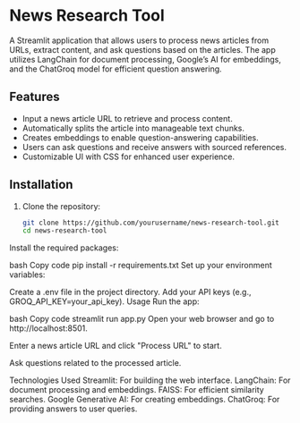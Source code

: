 # News Research Tool

A Streamlit application that allows users to process news articles from URLs, extract content, and ask questions based on the articles. The app utilizes LangChain for document processing, Google’s AI for embeddings, and the ChatGroq model for efficient question answering.

## Features

- Input a news article URL to retrieve and process content.
- Automatically splits the article into manageable text chunks.
- Creates embeddings to enable question-answering capabilities.
- Users can ask questions and receive answers with sourced references.
- Customizable UI with CSS for enhanced user experience.

## Installation

1. Clone the repository:
   ```bash
   git clone https://github.com/yourusername/news-research-tool.git
   cd news-research-tool
Install the required packages:

bash
Copy code
pip install -r requirements.txt
Set up your environment variables:

Create a .env file in the project directory.
Add your API keys (e.g., GROQ_API_KEY=your_api_key).
Usage
Run the app:

bash
Copy code
streamlit run app.py
Open your web browser and go to http://localhost:8501.

Enter a news article URL and click "Process URL" to start.

Ask questions related to the processed article.

Technologies Used
Streamlit: For building the web interface.
LangChain: For document processing and embeddings.
FAISS: For efficient similarity searches.
Google Generative AI: For creating embeddings.
ChatGroq: For providing answers to user queries.
